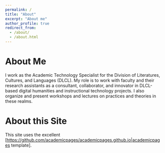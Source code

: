 ```yaml
---
permalink: /
title: "About"
excerpt: "About me"
author_profile: true
redirect_from: 
  - /about/
  - /about.html
---
```


About Me
======

I work as the Academic Technology Specialist for the Division of Literatures, Cultures, and Languages (DLCL). My role is to work with faculty and their research assistants as a consultant, collaborator, and innovator in DLCL-based digital humanities and instructional technology projects. I also organize and present workshops and lectures on practices and theories in these realms. 

About this Site
======

This site uses the excellent [https://github.com/academicpages/academicpages.github.io|academicpages template].